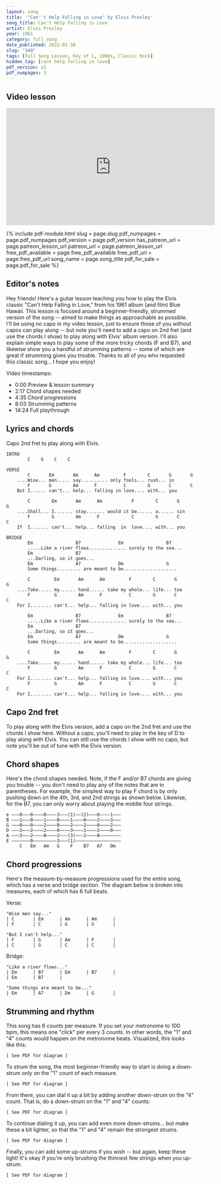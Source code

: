 ```yaml
---
layout: song
title: '"Can''t Help Falling in Love" by Elvis Presley'
song_title: Can't Help Falling in Love
artist: Elvis Presley
year: 1961
category: full_song
date_published: 2021-01-30
slug: "349"
tags: [Full Song Lesson, Key of C, 1960s, Classic Rock]
hidden_tag: [cant help falling in love]
pdf_version: v2
pdf_numpages: 3
---
```


<!-- patreon_lesson_available: true
patreon_lesson_url: https://www.patreon.com/posts/46282750
pdf_for_sale: https://gum.co/JXVpU -->

## Video lesson

<iframe width="560" height="315" src="https://www.youtube.com/embed/KwgVG4TbiaI" frameborder="0" allow="accelerometer; autoplay; encrypted-media; gyroscope; picture-in-picture" allowfullscreen></iframe>

{% include pdf-module.html slug = page.slug pdf_numpages = page.pdf_numpages pdf_version = page.pdf_version has_patreon_url = page.patreon_lesson_url patreon_url = page.patreon_lesson_url free_pdf_available = page.free_pdf_available free_pdf_url = page.free_pdf_url song_name = page.song_title pdf_for_sale = page.pdf_for_sale %}

## Editor's notes

Hey friends! Here's a guitar lesson teaching you how to play the Elvis classic "Can't Help Falling in Love," from his 1961 album (and film) Blue Hawaii. This lesson is focused around a beginner-friendly, strummed version of the song -- aimed to make things as approachable as possible. I'll be using no capo in my video lesson, just to ensure those of you without capos can play along -- but note you'll need to add a capo on 2nd fret (and use the chords I show) to play along with Elvis' album version. I'll also explain simple ways to play some of the more tricky chords (F and B7), and likewise show you a handful of strumming patterns -- some of which are great if strumming gives you trouble. Thanks to all of you who requested this classic song... I hope you enjoy!

Video timestamps:

- 0:00 Preview & lesson summary
- 2:17 Chord shapes needed
- 4:35 Chord progressions
- 8:03 Strumming patterns
- 14:24 Full playthrough

## Lyrics and chords

Capo 2nd fret to play along with Elvis.

    INTRO
    		C    G    C    C

    VERSE
            C       Em       Am      Am         F        C       G       G
        ....Wise... men..... say.......... only fools... rush... in
            F       G        Am      F          C        G       C       C
        But I...... can't... help... falling in love.... with... you    

            C        Em       Am      Am           F        C       G       G
        ....Shall... I....... stay....... would it be...... a...... sin
            F        G        Am      F            C        G       C       C
        If  I....... can't... help... falling  in  love.... with... you

    BRIDGE
            Em                B7              Em                B7
            .....Like a river flows.............. surely to the sea...
            Em                B7              
            ...Darling, so it goes...
            Em                A7              Dm                G
            Some things......... are meant to be....................

            C         Em       Am      Am         F        C       G       G
        ....Take..... my...... hand...... take my whole... life... too
            F         G        Am      F          C        G       C       C
        For I........ can't... help... falling in love.... with... you

            Em                B7              Em                B7
            .....Like a river flows.............. surely to the sea...
            Em                B7              
            ...Darling, so it goes...
            Em                A7              Dm                G
            Some things......... are meant to be....................

            C         Em       Am      Am         F        C       G       G
        ....Take..... my...... hand...... take my whole... life... too
            F         G        Am      F          C        G       C       C
        For I........ can't... help... falling in love.... with... you
            F         G        Am      F          C        G       C       C
        For I........ can't... help... falling in love.... with... you

## Capo 2nd fret

To play along with the Elvis version, add a capo on the 2nd fret and use the chords I show here. Without a capo, you'll need to play in the key of D to play along with Elvis. You can still use the chords I show with no capo, but note you'll be out of tune with the Elvis version.

## Chord shapes

Here's the chord shapes needed. Note, if the F and/or B7 chords are giving you trouble -- you don't need to play any of the notes that are in parentheses. For example, the simplest way to play F chord is by only pushing down on the 4th, 3rd, and 2nd strings as shown below. Likewise, for the B7, you can only worry about playing the middle four strings.

    e –––0–––0––––0––––3–––(1)––(2)–––0––––1–––
    B –––1–––0––––1––––0––––1––––0––––2––––3–––
    G –––0–––0––––2––––0––––2––––2––––0––––2–––
    D –––2–––2––––2––––0––––3––––1––––2––––0–––
    A –––3–––2––––0––––2–––(3)–––2––––0––––––––
    E –––––––0–––––––––3–––(1)–––––––––––––––––
         C   Em   Am   G    F    B7   A7   Dm

## Chord progressions

Here's the measure-by-measure progressions used for the entire song, which has a verse and bridge section. The diagram below is broken into measures, each of which has 6 full beats.

Verse:

    "Wise men say..."
    | C       | Em      | Am      | Am      |
    | F       | C       | G       | G       |

    "But I can't help..."
    | F       | G       | Am      | F       |
    | C       | G       | C       | C       |

Bridge:

    "Like a river flows..."
    | Em      | B7      | Em      | B7      |
    | Em      | B7      |

    "Some things are meant to be..."
    | Em      | A7      | Dm      | G       |

## Strumming and rhythm

This song has 6 counts per measure. If you set your metronome to 100 bpm, this means one "click" per every 3 counts. In other words, the "1" and "4" counts would happen on the metronome beats. Visualized, this looks like this:

    [ See PDF for diagram ]

To strum the song, the most beginner-friendly way to start is doing a down-strum only on the "1" count of each measure.

    [ See PDF for diagram ]

From there, you can dial it up a bit by adding another down-strum on the "4" count. That is, do a down-strum on the "1" and "4" counts:

    [ See PDF for diagram ]

To continue dialing it up, you can add even more down-strums... but make these a bit lighter, so that the "1" and "4" remain the strongest strums.

    [ See PDF for diagram ]

Finally, you can add some up-strums if you wish -- but again, keep these light! It's okay if you're only brushing the thinnest few strings when you up-strum.

    [ See PDF for diagram ]
